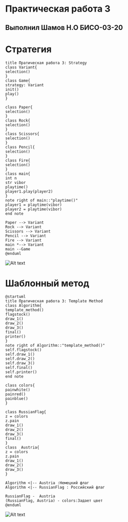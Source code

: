 
# Практическая работа 3
## Выполнил Шамов Н.О БИСО-03-20
# Стратегия
```
title Пратическая работа 3: Strategy
class Variant{
selection()
}
class Game{
strategy: Variant
init()
play()
}

class Paper{
selection()
}
class Rock{
selection()
}
class Scissors{
selection()
}
class Pencil{
selection()
}
class Fire{
selection()
}
class main{
int n
str vibor
playtime()
player1.play(player2)
}
note right of main::"playtime()"
player1 = playtime(vibor)
player2 = playtime(vibor)
end note

Paper --> Variant
Rock --> Variant
Scissors --> Variant
Pencil --> Variant
Fire --> Variant
main *--> Variant
main --Game
@enduml
```

![Alt text](https://github.com/6SHYNOBY6/TMP/blob/main/практика%203/скриншоты/5.png)
# Шаблонный метод
```
@startuml
title Пратическая работа 3: Template Method
class Algorithm{
template_method()
flagstock()
draw_1()
draw_2()
draw_3()
final()
printer()
}
note right of Algorithm::"template_method()"
self.flagstock()
self.draw_1()
self.draw_2()
self.draw_3()
self.final()
self.printer()
end note

class colors{
painwhite()
painred()
painblue()
}

class RussianFlag{
z = colors
z.pain
draw_1()
draw_2()
draw_3()
final()
}
class  Austria{
z = colors
z.pain
draw_1()
draw_2()
draw_3()
}

Algorithm <|-- Austria :Немецкий флаг
Algorithm <|-- RussianFlag : Российский флаг

RussianFlag -  Austria
(RussianFlag, Austria) - colors:Задает цвет
@enduml

```
![Alt text](https://github.com/6SHYNOBY6/TMP/blob/main/практика%203/скриншоты/6.png)
